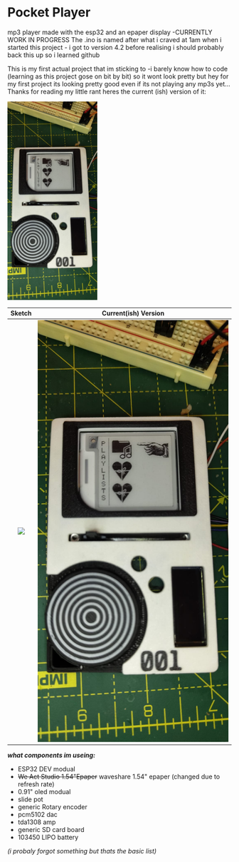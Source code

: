# Pocket Player

mp3 player made with the esp32 and an epaper display -CURRENTLY WORK IN PROGRESS
The .ino is named after what i craved at 1am when i started this project - i got to version 4.2 before realising i should probably back this up so i learned github

This is my first actual project that im sticking to -i barely know how to code (learning as this project gose on bit by bit) so it wont look pretty but hey for my first project its looking pretty good even if its not playing any mp3s yet... Thanks for reading my little rant heres the current (ish) version of it:

<img src="https://github.com/Fins42/Mp3_Project/blob/main/Images/githubImg1.jpg" alt="mp3 player img sorta looks like a panda" style="width:40%; height:auto;">

Sketch          |  Current(ish) Version
:-------------------------:|:-------------------------:
![](https://github.com/Fins42/Pocket-Player/blob/main/Images/mp32.jpg)  |  ![](https://github.com/Fins42/Mp3_Project/blob/main/Images/githubImg1.jpg)

**_what components im useing:_**

- ESP32 DEV modual
- ~~We Act Studio 1.54"Epaper~~ waveshare 1.54" epaper (changed due to refresh rate)
- 0.91" oled modual
- slide pot
- generic Rotary encoder
- pcm5102 dac
- tda1308 amp
- generic SD card board
- 103450 LIPO battery

_(i probaly forgot something but thats the basic list)_
